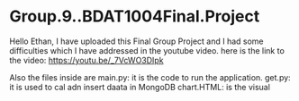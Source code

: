 # Group.9..BDAT1004Final.Project

Hello Ethan, I have uploaded this Final Group Project and I had some difficulties which I have addressed in the youtube video.
here is the link to the video: https://youtu.be/_7VcWO3DIpk

Also the files inside are
main.py: it is the code to run the application.
get.py: it is used to cal adn insert daata in MongoDB
chart.HTML: is the visual
